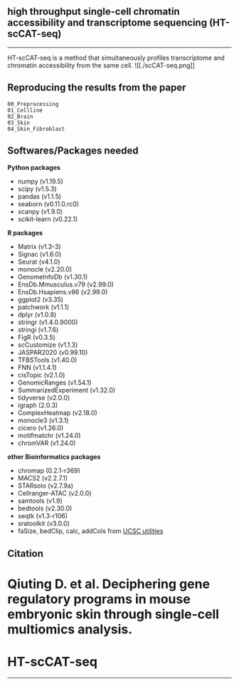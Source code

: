 ## high throughput single-cell chromatin accessibility and transcriptome sequencing (HT-scCAT-seq)
---
HT-scCAT-seq is a method that simultaneously profiles transcriptome and chromatin accessibility from the same cell.
![[./scCAT-seq.png]]


## Reproducing the results from the paper

```
00_Preprocessing
01_Cellline
02_Brain
03_Skin
04_Skin_Fibroblast
```

## Softwares/Packages needed
**Python packages**
- numpy (v1.19.5)
- scipy (v1.5.3)
- pandas (v1.1.5)
- seaborn (v0.11.0.rc0)
- scanpy (v1.9.0)
- scikit-learn (v0.22.1)

**R packages**
- Matrix (v1.3-3)
- Signac (v1.6.0)
- Seurat (v4.1.0)
- monocle (v2.20.0)
- GenomeInfoDb (v1.30.1)
- EnsDb.Mmusculus.v79 (v2.99.0)
- EnsDb.Hsapiens.v86 (v2.99.0)
- ggplot2 (v3.35)
- patchwork (v1.1.1)
- dplyr (v1.0.8)
- stringr (v1.4.0.9000)
- stringi (v1.7.6)
- FigR (v0.3.5)
- scCustomize (v1.1.3)
- JASPAR2020 (v0.99.10)
- TFBSTools (v1.40.0)
- FNN (v1.1.4.1)
- cisTopic (v2.1.0)
- GenomicRanges (v1.54.1)
- SummarizedExperiment (v1.32.0)
- tidyverse (v2.0.0)
- igraph (2.0.3)
- ComplexHeatmap (v2.18.0)
- monocle3 (v1.3.1)
- cicero (v1.26.0)
- motifmatchr (v1.24.0)
- chromVAR (v1.24.0)

**other Bioinformatics packages**
- chromap (0.2.1-r369)
- MACS2 (v2.2.7.1)
- STARsolo (v2.7.9a)
- Cellranger-ATAC (v2.0.0)
- samtools (v1.9)
- bedtools (v2.30.0)
- seqtk (v1.3-r106)
- sratoolkit (v3.0.0)
- faSize, bedClip, calc, addCols from [UCSC utilities](http://hgdownload.soe.ucsc.edu/admin/exe/)
## Citation
Qiuting D. et al. Deciphering gene regulatory programs in mouse embryonic skin through single-cell multiomics analysis. 
=======
# HT-scCAT-seq
---
